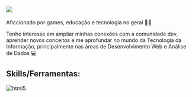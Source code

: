 <h1>
<img src="https://readme-typing-svg.demolab.com?font=Fira+Code&size=29&pause=1000&width=435&lines=Ol%C3%A1%2C+meu+nome+%C3%A9+Gustavo%F0%9F%96%90%EF%B8%8F" /></h1>

Aficcionado por games, educação e tecnologia no geral 👨‍💻

Tenho interesse em ampliar minhas conexões com a comunidade dev, aprender novos conceitos e me aprofundar no mundo da Tecnologia da Informação, principalmente nas áreas de Desenvolvimento Web e Análise de Dados 💻


## Skills/Ferramentas:

<div style="display: inline_block">
  <img align="center" alt="html5" src="https://skillicons.dev/icons?i=js,react,angular,html,css,py,c,unity"/>
</div><br/>


